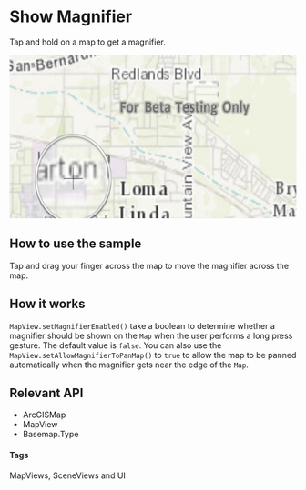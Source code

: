 # Show Magnifier
Tap and hold on a map to get a magnifier.

![Show Magnifier App](show-magnifier.png)

## How to use the sample
Tap and drag your finger across the map to move the magnifier across the map.

## How it works
`MapView.setMagnifierEnabled()` take a boolean to determine whether a magnifier should be shown on the `Map` when the user performs a long press gesture.  The default value is `false`.  You can also use the `MapView.setAllowMagnifierToPanMap()` to `true` to allow the map to be panned automatically when the magnifier gets near the edge of the `Map`.

## Relevant API
* ArcGISMap
* MapView
* Basemap.Type

#### Tags
MapViews, SceneViews and UI